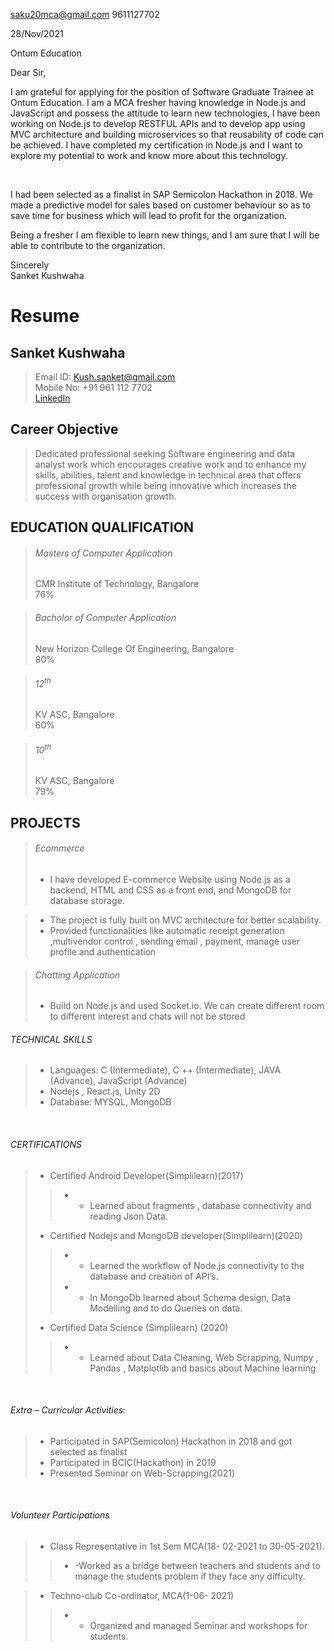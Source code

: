  saku20mca@gmail.com    9611127702
<br />

 28/Nov/2021
<br />

 Ontum Education
<br />

 Dear Sir,
<br />


 I am grateful for applying for the position of Software Graduate Trainee  at Ontum Education. I am a MCA fresher having knowledge in Node.js and JavaScript and possess the attitude to learn new technologies, I have been working on Node.js to develop RESTFUL APIs and to develop app using MVC architecture and building microservices so that reusability of code can be achieved. I have completed my certification in Node.js and I want to explore my potential to work and know more about this technology.

<br />

I had been selected as a finalist in SAP Semicolon Hackathon in 2018. We made a predictive model for sales based on customer behaviour so as to save time for business which will lead to profit for the organization.
<br />

Being a fresher I am flexible to learn new things, and I am sure that I will be able to contribute to the organization. 
<br />

 Sincerely 
<br />
 Sanket Kushwaha










# Resume
## Sanket Kushwaha
>Email ID: Kush.sanket@gmail.com <br/>
>Mobile No: +91 961 112 7702 <br/>
[LinkedIn](https://www.linkedin.com/in/sanket-kushwaha-21a783220) <br />

## Career Objective
>Dedicated professional seeking Software engineering and data analyst work which encourages creative work and to
enhance my skills, abilities, talent and knowledge in technical area that offers professional growth while being
innovative which increases the success with organisation growth.

## EDUCATION QUALIFICATION
>###### Masters of Computer Application
>CMR Institute of Technology, Bangalore <br/>
>76% <br/>

>###### Bacholor of Computer Application
>New Horizon College Of Engineering, Bangalore <br/>
>80% <br/>

>###### 12<sup>th</sup>
>KV ASC, Bangalore <br/>
>60% <br/>

>###### 10<sup>th</sup>
>KV ASC, Bangalore <br/>
>79% <br/>

## PROJECTS
>###### Ecommerce
>- I have developed E-commerce Website using Node.js as a backend, HTML and CSS as a front end, and MongoDB for database storage.

>- The project is fully built on MVC architecture for better scalability.
>- Provided functionalities like automatic receipt generation ,multivendor control , sending email , payment, manage
user profile and authentication <br />

>###### Chatting Application
>- Build on Node.js and used Socket.io. We can create different room to different interest and chats will not be stored <br/>

###### TECHNICAL SKILLS
>- Languages: C (Intermediate), C ++ (Intermediate), JAVA (Advance), JavaScript (Advance)
>-  Nodejs , React.js, Unity 2D
>- Database: MYSQL, MongoDB
<br />

###### CERTIFICATIONS
>- Certified Android Developer(Simplilearn)(2017)
>> - - Learned about fragments , database connectivity and reading Json Data.
>- Certified Nodejs and MongoDB developer(Simplilearn)(2020)
> > - -  Learned the workflow of Node.js connectivity to the database and creation of API’s.
> > - - In MongoDb learned about Schema design, Data Modelling and to do Queries on data.
>-  Certified Data Science (Simplilearn) (2020)
> > - - Learned about Data Cleaning, Web Scrapping, Numpy , Pandas , Matplotlib and basics about
Machine learning
<br />

###### Extra – Curricular Activities:
>- Participated in SAP(Semicolon) Hackathon in 2018 and got selected as finalist
>-  Participated in BCIC(Hackathon) in 2019
>- Presented Seminar on Web-Scrapping(2021)

<br />

###### Volunteer Participations

>- Class Representative in 1st Sem MCA(18- 02-2021 to 30-05-2021).
>> - -Worked as a bridge between teachers and students and to manage the students problem if they face any difficulty.

>- Techno-club Co-ordinator, MCA(1-06- 2021)
> > - -  Organized and managed Seminar and workshops for students.



